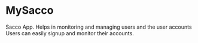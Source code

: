 # MySacco
Sacco App.
Helps in monitoring and managing users and the user accounts
Users can easily signup and monitor their accounts.
